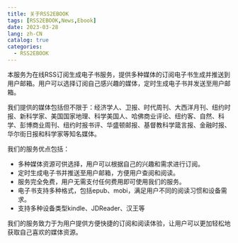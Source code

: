 ```yaml
---
title: 关于RSS2EBOOK
tags: [RSS2EBOOK,News,Ebook]
date: 2023-03-28
lang: zh-CN
catalog: true
categories: 
  - RSS2EBOOK
---
```



本服务为在线RSS订阅生成电子书服务，提供多种媒体的订阅电子书生成并推送到用户邮箱。用户可以选择订阅自己感兴趣的媒体，定时生成电子书并发送至用户邮箱。

我们提供的媒体包括但不限于：经济学人、卫报、时代周刊、大西洋月刊、纽约时报、新科学家、美国国家地理、科学美国人、哈佛商业评论、纽约客、自然、科学、彭博商业周刊、纽约时报书评、华盛顿邮报、基督教科学箴言报、金融时报、华尔街日报和科学家等知名媒体。

我们的服务优点包括：

- 多种媒体资源可供选择，用户可以根据自己的兴趣和需求进行订阅。
- 定时生成电子书并推送至用户邮箱，方便用户查阅和阅读。
- 服务完全免费，用户无需支付任何费用即可使用我们的服务。
- 电子书支持多种格式，包括epub、mobi，满足用户不同的阅读习惯和设备需求。
- 支持多种设备类型kindle、JDReader、汉王等

我们的服务致力于为用户提供方便快捷的订阅和阅读体验，让用户可以更加轻松地获取自己喜欢的媒体资源。
